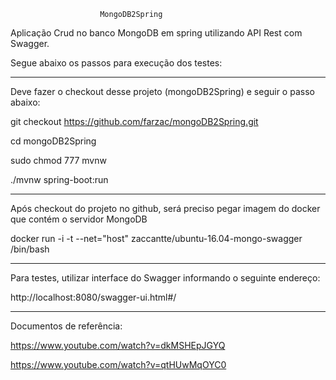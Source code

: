 						MongoDB2Spring


				
                                                        
Aplicação Crud no banco MongoDB em spring utilizando API Rest com Swagger.


Segue abaixo os passos para execução dos testes:

________________________________

Deve fazer o checkout desse projeto (mongoDB2Spring) e seguir o passo abaixo:

git checkout https://github.com/farzac/mongoDB2Spring.git

cd mongoDB2Spring

sudo chmod 777 mvnw

./mvnw spring-boot:run


________________________________


Após checkout do projeto no github, será preciso pegar imagem do docker que contém o servidor MongoDB

docker run -i -t --net="host" zaccantte/ubuntu-16.04-mongo-swagger /bin/bash



________________________________


Para testes, utilizar interface do Swagger informando o seguinte endereço:


http://localhost:8080/swagger-ui.html#/



________________________________

Documentos de referência:


https://www.youtube.com/watch?v=dkMSHEpJGYQ


https://www.youtube.com/watch?v=qtHUwMqOYC0







